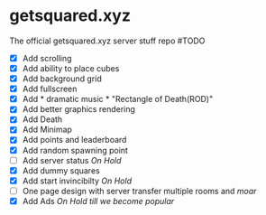 # getsquared.xyz
The official getsquared.xyz server stuff repo
#TODO
- [x] Add scrolling
- [x] Add ability to place cubes
- [x] Add background grid
- [x] Add fullscreen
- [x] Add * dramatic music * "Rectangle of Death(ROD)" 
- [x] Add better graphics rendering
- [x] Add Death
- [x] Add Minimap
- [x] Add points and leaderboard
- [x] Add random spawning point
- [ ] Add server status *On Hold*
- [x] Add dummy squares
- [x] Add start invincibilty *On Hold*
- [ ] One page design with server transfer multiple rooms and *moar*
- [x] Add Ads *On Hold till we become popular*
